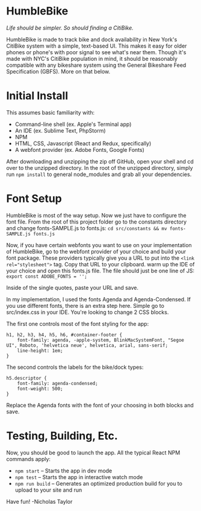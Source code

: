 # HumbleBike
_Life should be simpler. So should finding a CitiBike._

HumbleBike is made to track bike and dock availability in New York's CitiBike system with a simple, text-based UI. This makes it easy for older phones or phone's with poor signal to see what's near them. Though it's made with NYC's CitiBike population in mind, it should be reasonably compatible with any bikeshare system using the General Bikeshare Feed Specification (GBFS). More on that below.

# Initial Install

This assumes basic familiarity with:
* Command-line shell (ex. Apple's Terminal app)
* An IDE (ex. Sublime Text, PhpStorm)
* NPM
* HTML, CSS, Javascript (React and Redux, specifically)
* A webfont provider (ex. Adobe Fonts, Google Fonts)

After downloading and unzipping the zip off GitHub, open your shell and cd over to the unzipped directory. In the root of the unzipped directory, simply run `npm install` to general node_modules and grab all your dependencies.

# Font Setup

HumbleBike is most of the way setup. Now we just have to configure the font file. From the root of this project folder go to the constants directory and change fonts-SAMPLE.js to fonts.js:
`cd src/constants && mv fonts-SAMPLE.js fonts.js`

Now, if you have certain webfonts you want to use on your implementation of HumbleBike, go to the webfont provider of your choice and build your font package. These providers typically give you a URL to put into the `<link rel="stylesheet">` tag. Copy that URL to your clipboard. warm up the IDE of your choice and open this fonts.js file. The file should just be one line of JS:
`export const ADOBE_FONTS = '';`

Inside of the single quotes, paste your URL and save.

In my implementation, I used the fonts Agenda and Agenda-Condensed. If you use different fonts, there is an extra step here. Simple go to src/index.css in your IDE. You're looking to change 2 CSS blocks.

The first one controls most of the font styling for the app:

```
h1, h2, h3, h4, h5, h6, #container-footer {
    font-family: agenda, -apple-system, BlinkMacSystemFont, "Segoe UI", Roboto, 'helvetica neue', helvetica, arial, sans-serif;
    line-height: 1em;
}
```

The second controls the labels for the bike/dock types:


```
h5.descriptor {
    font-family: agenda-condensed;
    font-weight: 500;
}
```

Replace the Agenda fonts with the font of your choosing in both blocks and save.

# Testing, Building, Etc.

Now, you should be good to launch the app. All the typical React NPM commands apply:
* `npm start` – Starts the app in dev mode
* `npm test` – Starts the app in interactive watch mode
* `npm run build`  – Generates an optimized production build for you to upload to your site and run

Have fun!
-Nicholas Taylor
